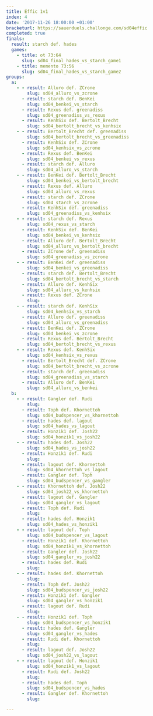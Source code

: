 ```yaml
---
title: Effic 1v1
index: 4
date: '2017-11-26 18:00:00 +01:00'
bracketurl: https://sauerduels.challonge.com/sd04effic
completed: true
finals:
  result: starch def. hades
  games:
    - title: ot 73:64
      slug: sd04_final_hades_vs_starch_game1
    - title: memento 73:56
      slug: sd04_final_hades_vs_starch_game2
groups:
  a:
    - - result: Alluro def. ZCrone
        slug: sd04_alluro_vs_zcrone
      - result: starch def. BenKei
        slug: sd04_benkei_vs_starch
      - result: Rexus def. greenadiss
        slug: sd04_greenadiss_vs_rexus
      - result: KenhSix def. Bertolt_Brecht
        slug: sd04_bertolt_brecht_vs_kenhsix
    - - result: Bertolt_Brecht def. greenadiss
        slug: sd04_bertolt_brecht_vs_greenadiss
      - result: KenhSix def. ZCrone
        slug: sd04_kenhsix_vs_zcrone
      - result: Rexus def. BenKei
        slug: sd04_benkei_vs_rexus
      - result: starch def. Alluro
        slug: sd04_alluro_vs_starch
    - - result: BenKei def. Bertolt_Brecht
        slug: sd04_benkei_vs_bertolt_brecht
      - result: Rexus def. Alluro
        slug: sd04_alluro_vs_rexus
      - result: starch def. ZCrone
        slug: sd04_starch_vs_zcrone
      - result: KenhSix def. greenadiss
        slug: sd04_greenadiss_vs_kenhsix
    - - result: starch def. Rexus
        slug: sd04_rexus_vs_starch
      - result: KenhSix def. BenKei
        slug: sd04_benkei_vs_kenhsix
      - result: Alluro def. Bertolt_Brecht
        slug: sd04_alluro_vs_bertolt_brecht
      - result: ZCrone def. greenadiss
        slug: sd04_greenadiss_vs_zcrone
    - - result: BenKei def. greenadiss
        slug: sd04_benkei_vs_greenadiss
      - result: starch def. Bertolt_Brecht
        slug: sd04_bertolt_brecht_vs_starch
      - result: Alluro def. KenhSix
        slug: sd04_alluro_vs_kenhsix
      - result: Rexus def. ZCrone
        slug: 
    - - result: starch def. KenhSix
        slug: sd04_kenhsix_vs_starch
      - result: Alluro def. greenadiss
        slug: sd04_alluro_vs_greenadiss
      - result: BenKei def. ZCrone
        slug: sd04_benkei_vs_zcrone
      - result: Rexus def. Bertolt_Brecht
        slug: sd04_bertolt_brecht_vs_rexus
    - - result: Rexus def. KenhSix
        slug: sd04_kenhsix_vs_rexus
      - result: Bertolt_Brecht def. ZCrone
        slug: sd04_bertolt_brecht_vs_zcrone
      - result: starch def. greenadiss
        slug: sd04_greenadiss_vs_starch
      - result: Alluro def. BenKei
        slug: sd04_alluro_vs_benkei
  b:
    - - result: Gangler def. Rudi
        slug: 
      - result: Toph def. Khornettoh
        slug: sd04_budspencer_vs_khornettoh
      - result: hades def. lagout
        slug: sd04_hades_vs_lagout
      - result: Honzik1 def. Josh22
        slug: sd04_honzik1_vs_josh22
    - - result: hades def. Josh22
        slug: sd04_hades_vs_josh22
      - result: Honzik1 def. Rudi
        slug: 
      - result: lagout def. Khornettoh
        slug: sd04_khornettoh_vs_lagout
      - result: Gangler def. Toph
        slug: sd04_budspencer_vs_gangler
    - - result: Khornettoh def. Josh22
        slug: sd04_josh22_vs_khornettoh
      - result: lagout def. Gangler
        slug: sd04_gangler_vs_lagout
      - result: Toph def. Rudi
        slug: 
      - result: hades def. Honzik1
        slug: sd04_hades_vs_honzik1
    - - result: lagout def. Toph
        slug: sd04_budspencer_vs_lagout
      - result: Honzik1 def. Khornettoh
        slug: sd04_honzik1_vs_khornettoh
      - result: Gangler def. Josh22
        slug: sd04_gangler_vs_josh22
      - result: hades def. Rudi
        slug: 
    - - result: hades def. Khornettoh
        slug: 
      - result: Toph def. Josh22
        slug: sd04_budspencer_vs_josh22
      - result: Honzik1 def. Gangler
        slug: sd04_gangler_vs_honzik1
      - result: lagout def. Rudi
        slug: 
    - - result: Honzik1 def. Toph
        slug: sd04_budspencer_vs_honzik1
      - result: hades def. Gangler
        slug: sd04_gangler_vs_hades
      - result: Rudi def. Khornettoh
        slug: 
      - result: lagout def. Josh22
        slug: sd04_josh22_vs_lagout
    - - result: lagout def. Honzik1
        slug: sd04_honzik1_vs_lagout
      - result: Rudi def. Josh22
        slug: 
      - result: hades def. Toph
        slug: sd04_budspencer_vs_hades
      - result: Gangler def. Khornettoh
        slug: 

---
```

